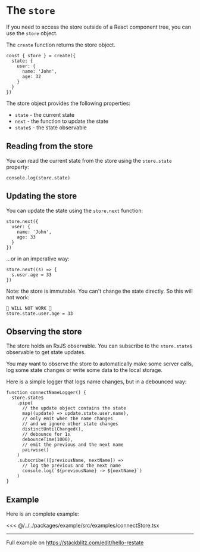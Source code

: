 # The `store`

If you need to access the store outside of a React
component tree, you can use the `store` object.

The `create` function returns the store object.

```tsx
const { store } = create({
  state: {
    user: {
      name: 'John',
      age: 32
    }
  }
})
```

The store object provides the following properties:

- `state` - the current state
- `next` - the function to update the state
- `state$` - the state observable

## Reading from the store

You can read the current state from the store using the `store.state` property:

```tsx
console.log(store.state)
```

## Updating the store

You can update the state using the `store.next` function:

```tsx
store.next({
  user: {
    name: 'John',
    age: 33
  }
})
```

...or in an imperative way:

```tsx
store.next((s) => {
  s.user.age = 33
})
```

Note: the store is immutable. You can't change the state directly. So this will not work:

```tsx
🚨 WILL NOT WORK 🚨
store.state.user.age = 33
```

## Observing the store

The store holds an RxJS observable. You can subscribe to the `store.state$` observable to get state updates.

You may want to observe the store to automatically make some server calls, log some state changes or write
some data to the local storage.

Here is a simple logger that logs name changes, but in a debounced way:

```tsx
function connectNameLogger() {
  store.state$
    .pipe(
      // the update object contains the state
      map((update) => update.state.user.name),
      // only emit when the name changes
      // and we ignore other state changes
      distinctUntilChanged(),
      // debounce for 1s
      debounceTime(1000),
      // emit the previous and the next name
      pairwise()
    )
    .subscribe(([previousName, nextName]) =>
      // log the previous and the next name
      console.log(`${previousName} -> ${nextName}`)
    )
}
```

## Example

Here is an complete example:

<<< @/../../packages/example/src/examples/connectStore.tsx

---

Full example on https://stackblitz.com/edit/hello-restate
